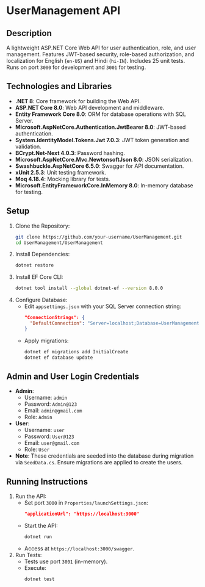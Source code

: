 # UserManagement API

## Description
A lightweight ASP.NET Core Web API for user authentication, role, and user management. Features JWT-based security, role-based authorization, and localization for English (`en-US`) and Hindi (`hi-IN`). Includes 25 unit tests. Runs on port `3000` for development and `3001` for testing.

## Technologies and Libraries
- **.NET 8**: Core framework for building the Web API.
- **ASP.NET Core 8.0**: Web API development and middleware.
- **Entity Framework Core 8.0**: ORM for database operations with SQL Server.
- **Microsoft.AspNetCore.Authentication.JwtBearer 8.0**: JWT-based authentication.
- **System.IdentityModel.Tokens.Jwt 7.0.3**: JWT token generation and validation.
- **BCrypt.Net-Next 4.0.3**: Password hashing.
- **Microsoft.AspNetCore.Mvc.NewtonsoftJson 8.0**: JSON serialization.
- **Swashbuckle.AspNetCore 6.5.0**: Swagger for API documentation.
- **xUnit 2.5.3**: Unit testing framework.
- **Moq 4.18.4**: Mocking library for tests.
- **Microsoft.EntityFrameworkCore.InMemory 8.0**: In-memory database for testing.

## Setup
1. Clone the Repository:
   ```bash
   git clone https://github.com/your-username/UserManagement.git
   cd UserManagement/UserManagement
   ```
2. Install Dependencies:
   ```bash
   dotnet restore
   ```
3. Install EF Core CLI:
   ```bash
   dotnet tool install --global dotnet-ef --version 8.0.0
   ```
4. Configure Database:
   - Edit `appsettings.json` with your SQL Server connection string:
     ```json
     "ConnectionStrings": {
       "DefaultConnection": "Server=localhost;Database=UserManagementDb;Trusted_Connection=True;TrustServerCertificate=True"
     }
     ```
   - Apply migrations:
     ```bash
     dotnet ef migrations add InitialCreate
     dotnet ef database update
     ```

## Admin and User Login Credentials
- **Admin**:
  - Username: `admin`
  - Password: `Admin@123`
  - Email: `admin@gmail.com`
  - Role: `Admin`
- **User**:
  - Username: `user`
  - Password: `User@123`
  - Email: `user@gmail.com`
  - Role: `User`
- **Note**: These credentials are seeded into the database during migration via `SeedData.cs`. Ensure migrations are applied to create the users.

## Running Instructions
1. Run the API:
   - Set port `3000` in `Properties/launchSettings.json`:
     ```json
     "applicationUrl": "https://localhost:3000"
     ```
   - Start the API:
     ```bash
     dotnet run
     ```
   - Access at `https://localhost:3000/swagger`.
2. Run Tests:
   - Tests use port `3001` (in-memory).
   - Execute:
     ```bash
     dotnet test
     ```

